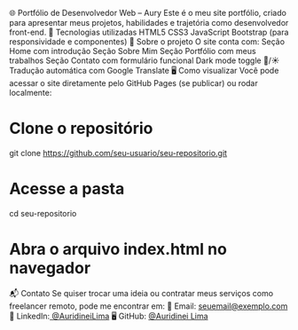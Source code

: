 🌐 Portfólio de Desenvolvedor Web – Aury
Este é o meu site portfólio, criado para apresentar meus projetos, habilidades e trajetória como desenvolvedor front-end.
🚀 Tecnologias utilizadas
HTML5
CSS3
JavaScript
Bootstrap (para responsividade e componentes)
📖 Sobre o projeto
O site conta com:
Seção Home com introdução
Seção Sobre Mim
Seção Portfólio com meus trabalhos
Seção Contato com formulário funcional
Dark mode toggle 🌙/☀️
Tradução automática com Google Translate
🖥️ Como visualizar
Você pode acessar o site diretamente pelo GitHub Pages (se publicar) ou rodar localmente:
# Clone o repositório
git clone https://github.com/seu-usuario/seu-repositorio.git
# Acesse a pasta
cd seu-repositorio
# Abra o arquivo index.html no navegador
📬 Contato
Se quiser trocar uma ideia ou contratar meus serviços como freelancer remoto, pode me encontrar em:
📧 Email: seuemail@exemplo.com
💼 LinkedIn:[ @AuridineiLima](https://www.linkedin.com/in/auridineilima/)
🖥️ GitHub: [@Auridinei Lima](https://github.com/AuridineiLima)
